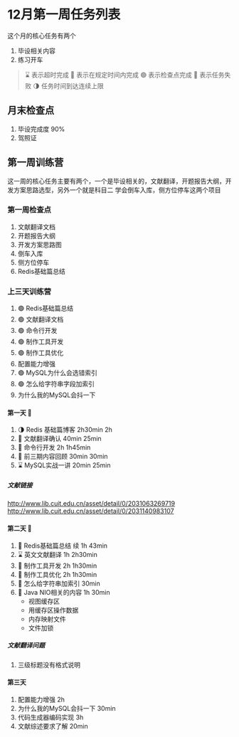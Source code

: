 # 12月第一周任务列表
这个月的核心任务有两个
1. 毕设相关内容
2. 练习开车

> ⌛️ 表示超时完成
> 🍻 表示在规定时间内完成
> 🟢 表示检查点完成
> 🔴 表示任务失败
> 🌗 任务时间到达连续上限
## 月末检查点
1. 毕设完成度 90%
2. 驾照证
## 第一周训练营
这一周的核心任务主要有两个，一个是毕设相关的，文献翻译，开题报告大纲，开发方案思路选型，另外一个就是科目二 学会倒车入库，侧方位停车这两个项目
### 第一周检查点
1. 文献翻译文档
2. 开题报告大纲
3. 开发方案思路图
4. 倒车入库
5. 侧方位停车
6. Redis基础篇总结
### 上三天训练营
1. 🟢 Redis基础篇总结
2. 🟢 文献翻译文档
3. 🟢 命令行开发
4. 🟢 制作工具开发
5. 🟢 制作工具优化
6. 配置能力增强
7. 🟢 MySQL为什么会选错索引
8. 🟢 怎么给字符串字段加索引
9. 为什么我的MySQL会抖一下
#### 第一天 🍻
1. 🌗 Redis 基础篇博客 2h30min  2h
2. 🍻 文献翻译确认 40min 25min
3. 🍻 命令行开发 2h 1h45min
4. 🍻 前三期内容回顾 30min 30min
5. ⌛️ MySQL实战一讲 20min 25min
##### 文献链接
http://www.lib.cuit.edu.cn/asset/detail/0/2031063269719
http://www.lib.cuit.edu.cn/asset/detail/0/2031140983107
#### 第二天 🍻
1. 🍻 Redis基础篇总结 续 1h 43min
2. ⌛️ 英文文献翻译 1h 2h30min
3. 🍻 制作工具开发 2h 1h30min
4. 🍻 制作工具优化 2h 1h30min
5. 🍻 怎么给字符串加索引 30min
6. 🍻 Java NIO相关的内容 1h 30min
	- 视图缓存区
	- 用缓存区操作数据
	- 内存映射文件
	- 文件加锁
##### 文献翻译问题
1. 三级标题没有格式说明
#### 第三天
1. 配置能力增强 2h
2. 为什么我的MySQL会抖一下 30min
3. 代码生成器编码实现 3h
4. 文献综述要求了解 20min









